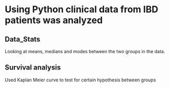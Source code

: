 # Using Python clinical data from IBD patients was analyzed

## Data_Stats
Looking at means, medians and modes between the two groups in the data. 

## Survival analysis 
Used  Kaplan Meier curve to test for certain hypothesis between groups 
